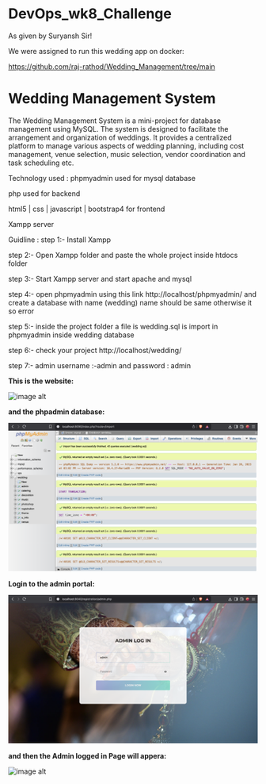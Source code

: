 # DevOps_wk8_Challenge


As given by Suryansh Sir!


We were assigned to run this wedding app on docker:


https://github.com/raj-rathod/Wedding_Management/tree/main


# Wedding Management System
The Wedding Management System is a mini-project for database management using MySQL. The system is designed to facilitate the arrangement and organization of weddings. It provides a centralized platform to manage various aspects of wedding planning, including cost management, venue selection, music selection, vendor coordination and task scheduling etc.

Technology used :
phpmyadmin used for mysql database

php used for backend

html5 | css | javascript | bootstrap4 for frontend

Xampp server

Guidline :
step 1:- Install Xampp

step 2:- Open Xampp folder and paste the whole project inside htdocs folder

step 3:- Start Xampp server and start apache and mysql

step 4:- open phpmyadmin using this link http://localhost/phpmyadmin/ and create a database with name (wedding) name should be same otherwise it so error

step 5:- inside the project folder a file is wedding.sql is import in phpmyadmin inside wedding database

step 6:- check your project http://localhost/wedding/

step 7:- admin username :-admin and password : admin



**This is the website:**



![image alt](https://github.com/DpkYdv887/DevOps_wk8Challenge/blob/main/images/wedding_website.png)


**and the phpadmin database:**


![image alt](https://github.com/DpkYdv887/DevOps_wk8Challenge/blob/main/images/The%20phpadmin%20database.png)




**Login to the admin portal:**



![image alt](https://github.com/DpkYdv887/DevOps_wk8Challenge/blob/main/images/Admin%20Portal.png)


**and then the Admin logged in Page will appera:**


![image alt](https://github.com/DpkYdv887/DevOps_wk8Challenge/blob/main/images/Admin%20Logged%20In%20.png)



